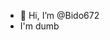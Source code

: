 - 👋 Hi, I’m @Bido672
-  I'm dumb

<!---
Bido672/Bido672 is a ✨ special ✨ repository because its `README.md` (this file) appears on your GitHub profile.
You can click the Preview link to take a look at your changes.
--->
